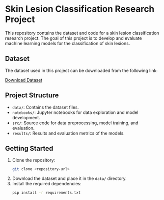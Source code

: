 # Skin Lesion Classification Research Project

This repository contains the dataset and code for a skin lesion classification research project. The goal of this project is to develop and evaluate machine learning models for the classification of skin lesions.

## Dataset

The dataset used in this project can be downloaded from the following link:

[Download Dataset](<insert-download-link-here>)

## Project Structure

- `data/`: Contains the dataset files.
- `notebooks/`: Jupyter notebooks for data exploration and model development.
- `src/`: Source code for data preprocessing, model training, and evaluation.
- `results/`: Results and evaluation metrics of the models.

## Getting Started

1. Clone the repository:
    ```bash
    git clone <repository-url>
    ```
2. Download the dataset and place it in the `data/` directory.
3. Install the required dependencies:
    ```bash
    pip install -r requirements.txt
    ```

